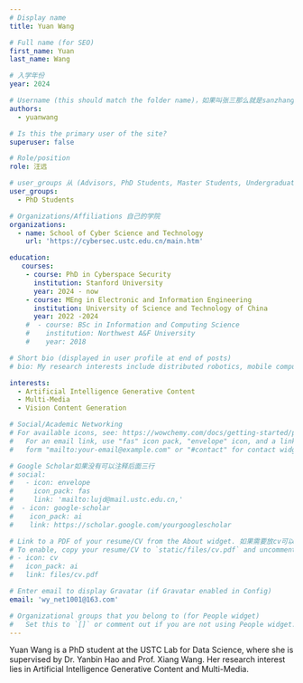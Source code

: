 ```yaml
---
# Display name
title: Yuan Wang 

# Full name (for SEO)
first_name: Yuan
last_name: Wang

# 入学年份
year: 2024

# Username (this should match the folder name)，如果叫张三那么就是sanzhang
authors:
  - yuanwang

# Is this the primary user of the site? 
superuser: false

# Role/position 
role: 汪远

# user_groups 从 (Advisors, PhD Students, Master Students, Undergraduate) 从这四个里面选
user_groups:
  - PhD Students

# Organizations/Affiliations 自己的学院
organizations:
  - name: School of Cyber Science and Technology
    url: 'https://cybersec.ustc.edu.cn/main.htm'

education:
   courses:
    - course: PhD in Cyberspace Security
      institution: Stanford University
      year: 2024 - now
    - course: MEng in Electronic and Information Engineering
      institution: University of Science and Technology of China
      year: 2022 -2024
    #  - course: BSc in Information and Computing Science
    #    institution: Northwest A&F University
    #    year: 2018

# Short bio (displayed in user profile at end of posts)
# bio: My research interests include distributed robotics, mobile computing and programmable matter.

interests:
  - Artificial Intelligence Generative Content
  - Multi-Media
  - Vision Content Generation

# Social/Academic Networking
# For available icons, see: https://wowchemy.com/docs/getting-started/page-builder/#icons
#   For an email link, use "fas" icon pack, "envelope" icon, and a link in the
#   form "mailto:your-email@example.com" or "#contact" for contact widget.

# Google Scholar如果没有可以注释后面三行
# social:
#   - icon: envelope
#     icon_pack: fas
#     link: 'mailto:lujd@mail.ustc.edu.cn,'
#  - icon: google-scholar
#    icon_pack: ai
#    link: https://scholar.google.com/yourgooglescholar

# Link to a PDF of your resume/CV from the About widget. 如果需要放cv可以发给我
# To enable, copy your resume/CV to `static/files/cv.pdf` and uncomment the lines below.
# - icon: cv
#   icon_pack: ai
#   link: files/cv.pdf

# Enter email to display Gravatar (if Gravatar enabled in Config)
email: 'wy_net1001@163.com'

# Organizational groups that you belong to (for People widget)
#   Set this to `[]` or comment out if you are not using People widget.
---
```


Yuan Wang is a PhD student at the USTC Lab for Data Science, where she is supervised by Dr. Yanbin Hao and Prof. Xiang Wang. Her research interest lies in Artificial Intelligence Generative Content and Multi-Media.
